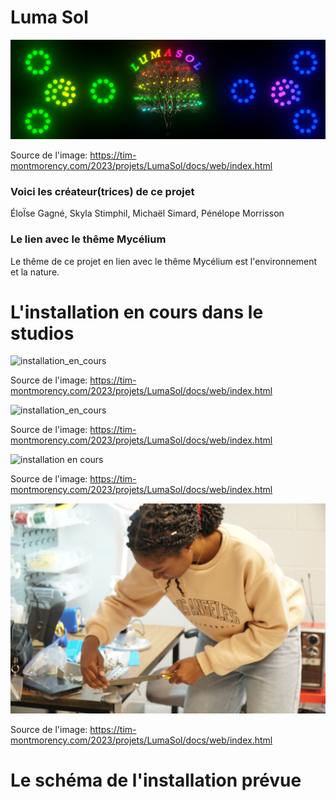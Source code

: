 # Luma Sol
![banniere_page_projet](https://github.com/MeganeRanger/H23_V13_inspirations_RANGER/blob/main/Mycelium/Luma_Sol/media/banniere_page_luma_sol_jpg.png)

Source de l'image: https://tim-montmorency.com/2023/projets/LumaSol/docs/web/index.html

### Voici les créateur(trices) de ce projet

ÉloÏse Gagné, Skyla Stimphil, Michaël Simard, Pénélope Morrisson

### Le lien avec le thême Mycélium 
Le thême de ce projet en lien avec le thême Mycélium est l'environnement et la nature. 

# L'installation en cours dans le studios

![installation_en_cours](https://github.com/MeganeRanger/H23_V13_inspirations_RANGER/blob/main/Mycelium/Luma_Sol/media/installation_en_cours_01.JPG)

Source de l'image: https://tim-montmorency.com/2023/projets/LumaSol/docs/web/index.html

![installation_en_cours](https://github.com/MeganeRanger/H23_V13_inspirations_RANGER/blob/main/Mycelium/Luma_Sol/media/installation_en_cours_02.JPG)

Source de l'image: https://tim-montmorency.com/2023/projets/LumaSol/docs/web/index.html

![installation en cours](https://github.com/MeganeRanger/H23_V13_inspirations_RANGER/blob/main/Mycelium/Luma_Sol/media/installation_en_cours_03.JPG)

Source de l'image: https://tim-montmorency.com/2023/projets/LumaSol/docs/web/index.html

![installation en cours](https://github.com/MeganeRanger/H23_V13_inspirations_RANGER/blob/main/Mycelium/Luma_Sol/media/installation_en_cours_4.JPG)

Source de l'image: https://tim-montmorency.com/2023/projets/LumaSol/docs/web/index.html

# Le schéma de l'installation prévue
